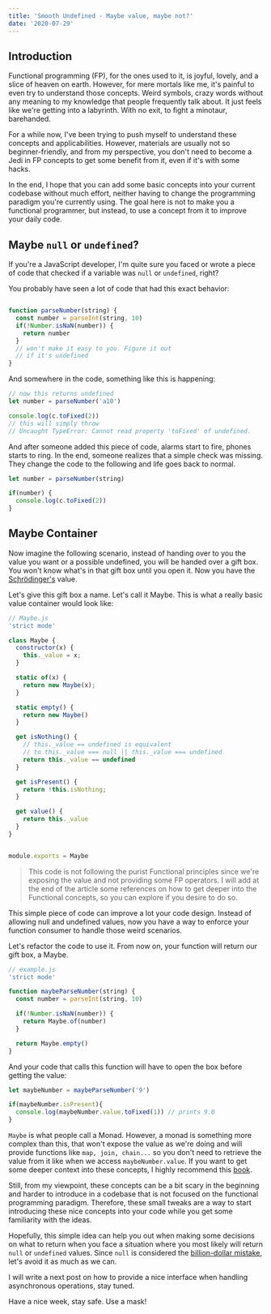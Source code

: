 ```yaml
---
title: 'Smooth Undefined - Maybe value, maybe not?'
date: '2020-07-29'
---
```


## Introduction

Functional programming (FP), for the ones used to it, is joyful, lovely, and a slice of heaven on earth. However, for mere mortals like me, it's painful to even try to understand those concepts. Weird symbols, crazy words without any meaning to my knowledge that people frequently talk about. It just feels like we're getting into a labyrinth. With no exit, to fight a minotaur, barehanded.

For a while now, I've been trying to push myself to understand these concepts and applicabilities. However, materials are usually not so beginner-friendly, and from my perspective, you don't need to become a Jedi in FP concepts to get some benefit from it, even if it's with some hacks.

In the end, I hope that you can add some basic concepts into your current codebase without much effort, neither having to change the programming paradigm you're currently using. The goal here is not to make you a functional programmer, but instead, to use a concept from it to improve your daily code.


## Maybe `null` or `undefined`?

If you're a JavaScript developer, I'm quite sure you faced or wrote a piece of code that checked if a variable was `null` or `undefined`, right?

You probably have seen a lot of code that had this exact behavior:

```javascript

function parseNumber(string) {
  const number = parseInt(string, 10)
  if(!Number.isNaN(number)) {
    return number
  }
  // won't make it easy to you. Figure it out
  // if it's undefined
}

```

And somewhere in the code, something like this is happening:

```javascript
// now this returns undefined
let number = parseNumber('a10')

console.log(c.toFixed(2))
// this will simply throw
// Uncaught TypeError: Cannot read property 'toFixed' of undefined.
```

And after someone added this piece of code, alarms start to fire, phones starts to ring. In the end, someone realizes that a simple check was missing. They change the code to the following and life goes back to normal.


```javascript
let number = parseNumber(string)

if(number) {
  console.log(c.toFixed(2))
}
```

## Maybe Container

Now imagine the following scenario, instead of handing over to you the value you want or a possible undefined, you will be handed over a gift box. You won't know what's in that gift box until you open it. Now you have the [Schrödinger's](https://en.wikipedia.org/wiki/Schr%C3%B6dinger%27s_cat) value.

Let's give this gift box a name. Let's call it Maybe. This is what a really basic value container would look like:

```javascript
// Maybe.js
'strict mode'

class Maybe {
  constructor(x) {
    this._value = x;
  }

  static of(x) {
    return new Maybe(x);
  }

  static empty() {
    return new Maybe()
  }

  get isNothing() {
    // this._value == undefined is equivalent
    // to this._value === null || this._value === undefined
    return this._value == undefined
  }

  get isPresent() {
    return !this.isNothing;
  }

  get value() {
    return this._value
  }
}


module.exports = Maybe
```

> This code is not following the purist Functional principles since we're exposing the value and not providing some FP operators. I will add at the end of the article some references on how to get deeper into the Functional concepts, so you can explore if you desire to do so.

This simple piece of code can improve a lot your code design. Instead of allowing null and undefined values, now you have a way to enforce your function consumer to handle those weird scenarios.

Let's refactor the code to use it. From now on, your function will return our gift box, a Maybe.

```javascript
// example.js
'strict mode'

function maybeParseNumber(string) {
  const number = parseInt(string, 10)

  if(!Number.isNaN(number)) {
    return Maybe.of(number)
  }

  return Maybe.empty()
}
```

And your code that calls this function will have to open the box before getting the value:

```javascript
let maybeNumber = maybeParseNumber('9')

if(maybeNumber.isPresent){
  console.log(maybeNumber.value.toFixed(1)) // prints 9.0
}

```
`Maybe` is what people call a Monad. However, a monad is something more complex than this, that won't expose the value as we're doing and will provide functions like `map, join, chain...` so you don't need to retrieve the value from it like when we access `maybeNumber.value`. If you want to get some deeper context into these concepts, I highly recommend this [book](https://mostly-adequate.gitbooks.io/mostly-adequate-guide/content/).

Still, from my viewpoint, these concepts can be a bit scary in the beginning and harder to introduce in a codebase that is not focused on the functional programming paradigm. Therefore, these small tweaks are a way to start introducing these nice concepts into your code while you get some familiarity with the ideas.

Hopefully, this simple idea can help you out when making some decisions on what to return when you face a situation where you most likely will return `null` or `undefined` values. Since `null` is considered the [billion-dollar mistake](https://www.infoq.com/presentations/Null-References-The-Billion-Dollar-Mistake-Tony-Hoare/), let's avoid it as much as we can.

I will write a next post on how to provide a nice interface when handling asynchronous operations, stay tuned.

Have a nice week, stay safe. Use a mask!



